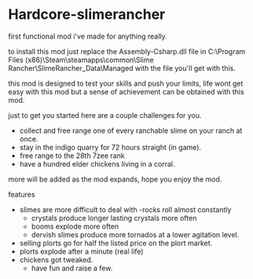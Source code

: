# Hardcore-slimerancher
first functional mod i've made for anything really.

to install this mod just replace the Assembly-Csharp.dll file in C:\Program Files (x86)\Steam\steamapps\common\Slime Rancher\SlimeRancher_Data\Managed with the file you'll get with this.

this mod is designed to test your skills and push your limits, life wont get easy with this mod but a sense of achievement can be obtained with this mod.

just to get you started here are a couple challenges for you.
 - collect and free range one of every ranchable slime on your ranch at once.
 - stay in the indigo quarry for 72 hours straight (in game).
 - free range to the 28th 7zee rank
 - have a hundred elder chickens living in a corral.
 
 more will be added as the mod expands, hope you enjoy the mod.
 
 features
 - slimes are more difficult to deal with
    -rocks roll almost constantly
    - crystals produce longer lasting crystals more often
    - booms explode more often
    - dervish slimes produce more tornados at a lower agitation level.
  - selling plorts go for half the listed price on the plort market.
  - plorts explode after a minute (real life)
  - chickens got tweaked.
    - have fun and raise a few.
